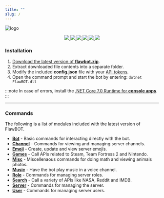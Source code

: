 ```yaml
---
title: ""
slug: /
---
```


![logo](https://user-images.githubusercontent.com/6818236/133937428-8f74b640-52f9-4291-bf42-62929c9938a0.png)
<p align="center">
  <a href="https://github.com/CriticalFlaw/FlawBOT/releases/latest" alt="Releases">
    <img src="https://img.shields.io/github/downloads/criticalflaw/flawbot/total?style=flat-square" />
  </a>
  <a href="https://www.criticalflaw.ca/FlawBOT/" alt="Documentation">
    <img src="https://readthedocs.org/projects/flawbot/badge/?version=latest&style=flat-square" />
  </a>
  <a href="https://github.com/CriticalFlaw/FlawBOT/blob/master/.github/LICENSE" alt="License">
    <img src="https://img.shields.io/github/license/CriticalFlaw/FlawBOT?style=flat-square" />
  </a>
  <a href="https://github.com/CriticalFlaw/FlawBOT/stargazers" alt="Stars">
    <img src="https://img.shields.io/github/stars/CriticalFlaw/FlawBOT?style=flat-square" />
  </a>
  <a href="https://github.com/CriticalFlaw/FlawBOT/issues" alt="Issues">
    <img src="https://img.shields.io/github/issues/CriticalFlaw/FlawBOT?style=flat-square" />
  </a>
  <a href="https://discordapp.com/oauth2/authorize?client_id=339833029013012483&scope=bot&permissions=66186303" alt="Invite">
    <img src="https://img.shields.io/badge/Discord-invite-7289da.svg?style=flat-square&logo=discord" />
  </a>
</p>

<!-- CONTENT -->

### Installation

1. [Download the latest version of **flawbot.zip**][releases-link].
2. Extract downloaded file contents into a separate folder.
3. Modify the included **config.json** file with your [API tokens][tokens-link].
4. Open the command prompt and start the bot by entering: `dotnet FlawBOT.dll`

:::note
In case of errors, install the [.NET Core 7.0 Runtime for **console apps**][runtime-link].
:::

---

### Commands
The following is a list of modules included with the latest version of FlawBOT.

* [**Bot**][doc-bot] - Basic commands for interacting directly with the bot.
* [**Channel**][doc-channel] - Commands for viewing and managing server channels.
* [**Emoji**][doc-emoji] - Create, update and view server emojis.
* [**Games**][doc-games] - Call APIs related to Steam, Team Fortress 2 and Nintendo.
* [**Misc**][doc-misc] - Miscellenaous commands for doing math and viewing animals photos.
* [**Music**][doc-music] - Have the bot play music in a voice channel.
* [**Role**][doc-role] - Commands for managing server roles.
* [**Search**][doc-search] - Call a variety of APIs like NASA, Reddit and IMDB.
* [**Server**][doc-server] - Commands for managing the server.
* [**User**][doc-user] - Commands for managing server users.

<!-- MARKDOWN LINKS -->
[releases-link]: https://github.com/CriticalFlaw/FlawBOT/releases/latest
[tokens-link]: https://www.criticalflaw.ca/FlawBOT/tokens/
[runtime-link]: https://dotnet.microsoft.com/download/dotnet/7.0/runtime
[doc-bot]: https://www.criticalflaw.ca/FlawBOT/modules/bot/
[doc-channel]: https://www.criticalflaw.ca/FlawBOT/modules/channel/
[doc-emoji]: https://www.criticalflaw.ca/FlawBOT/modules/emoji/
[doc-games]: https://www.criticalflaw.ca/FlawBOT/modules/games/
[doc-misc]: https://www.criticalflaw.ca/FlawBOT/modules/misc/
[doc-music]: https://www.criticalflaw.ca/FlawBOT/modules/music/
[doc-role]: https://www.criticalflaw.ca/FlawBOT/modules/role/
[doc-search]: https://www.criticalflaw.ca/FlawBOT/modules/search/
[doc-server]: https://www.criticalflaw.ca/FlawBOT/modules/server/
[doc-user]: https://www.criticalflaw.ca/FlawBOT/modules/user/
